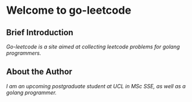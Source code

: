 # Welcome to go-leetcode

## Brief Introduction

*Go-leetcode is a site aimed at collecting leetcode problems for golang programmers.*

## About the Author

*I am an upcoming postgraduate student at UCL in MSc SSE, as well as a golang programmer.*